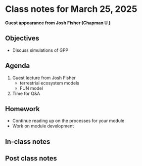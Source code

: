 # Class notes for March 25, 2025
**Guest appearance from Josh Fisher (Chapman U.)**

## Objectives
- Discuss simulations of GPP

## Agenda
1. Guest lecture from Josh Fisher
	- terrestrial ecosystem models
	- FUN model
2. Time for Q&A

## Homework
- Continue reading up on the processes for your module
- Work on module development

## In-class notes

## Post class notes
